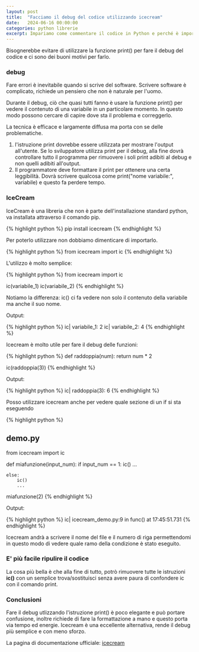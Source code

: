 ```yaml
---
layout: post
title:  "Facciamo il debug del codice utilizzando icecream"
date:   2024-06-16 00:00:00
categories: python librerie
excerpt: Impariamo come commentare il codice in Python e perché è importante.
---
```


Bisognerebbe evitare di utilizzare la funzione print() per fare il debug del codice e ci sono dei buoni motivi per farlo.

### debug

Fare errori è inevitabile quando si scrive del software. Scrivere software è complicato, richiede un pensiero che non è naturale per l'uomo. 

Durante il debug, ciò che quasi tutti fanno è usare la funzione print() per vedere il contenuto di una variabile in un particolare momento. In questo modo possono cercare di capire dove sta il problema e correggerlo. 

La tecnica è efficace e largamente diffusa ma porta con se delle problematiche.

1. l'istruzione print dovrebbe essere utilizzata per mostrare l'output all'utente. Se lo sviluppatore utilizza print per il debug, alla fine dovrà controllare tutto il programma per rimuovere i soli print adibiti al debug e non quelli adibiti all'output.
2. Il programmatore deve formattare il print per ottenere una certa leggibilità. Dovrà scrivere qualcosa come print("nome variabile:", variabile) e questo fa perdere tempo.

### IceCream

IceCream è una libreria che non è parte dell'installazione standard python, va installata attraverso il comando pip.

{% highlight python %}
pip install icecream
{% endhighlight %}

Per poterlo utilizzare non dobbiamo dimenticare di importarlo.

{% highlight python %}
from icecream import ic
{% endhighlight %}

L'utilizzo è molto semplice:

{% highlight python %}
from icecream import ic

ic(variabile_1)
ic(variabile_2)
{% endhighlight %}

Notiamo la differenza: ic() ci fa vedere non solo il contenuto della variabile ma anche il suo nome.

Output:

{% highlight python %}
ic| variabile_1: 2
ic| variabile_2: 4
{% endhighlight %}

Icecream è molto utile per fare il debug delle funzioni:

{% highlight python %}
def raddoppia(num):
    return num * 2

ic(raddoppia(3))
{% endhighlight %}

Output:

{% highlight python %}
ic| raddoppia(3): 6
{% endhighlight %}

Posso utilizzare icecream anche per vedere quale sezione di un if si sta eseguendo

{% highlight python %}
## demo.py

from icecream import ic

def miafunzione(input_num):
    if input_num == 1:
        ic()
        ...

    else:
        ic()
        ...

miafunzione(2)
{% endhighlight %}

Output:

{% highlight python %}
ic| icecream_demo.py:9 in func() at 17:45:51.731
{% endhighlight %}

Icecream andrà a scrivere il nome del file e il numero di riga permettendomi in questo modo di vedere quale ramo della condizione è stato eseguito.

### E' più facile ripulire il codice

La cosa più bella è che alla fine di tutto, potrò rimuovere tutte le istruzioni **ic()** con un semplice trova/sostituisci senza avere paura di confondere ic con il comando print.

### Conclusioni

Fare il debug utlizzando l'istruzione print() è poco elegante e può portare confusione, inoltre richiede di fare la formattazione a mano e questo porta via tempo ed energie. Icecream è una eccellente alternativa, rende il debug più semplice e con meno sforzo.

La pagina di documentazione ufficiale: [icecream](https://github.com/gruns/icecream)


